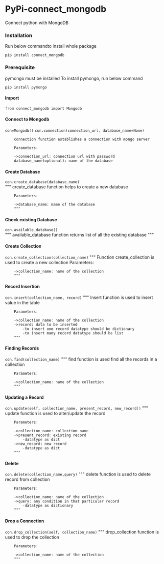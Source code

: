 # PyPi-connect_mongodb

Connect python with MongoDB

### Installation
Run below commandto install whole package

```pip install connect_mongodb```

### Prerequisite
pymongo must be installed
To install pymongo, run below command

```pip install pymongo```

#### Import
```from connect_mongodb import Mongodb```

#### Connect to Mongodb
```con=Mongodb()``` 
```con.connection(connection_url, database_name=None)```
        
        connection function establishes a connection with mongo server

        Parameters:

        ->connection_url: connection url with password
        database_name(optional): name of the database
        
    
#### Create Database
```con.create_database(database_name)```   
        """
        create_database function helps to create a new database

        Parameters:

        ->database_name: name of the database
        """
        
#### Check existing Database
```con.available_database()```   
        """
        available_database function returns list of all the existing database
        """

#### Create Collection
```con.create_collection(collection_name)```
        """
        Function create_collection is used to create a new collection
        Parameters:

        ->collection_name: name of the collection
        """

#### Record Insertion
```con.insert(collection_name, record)```
        """
        Insert function is used to insert value in the table

        Parameters:

        ->collection_name: name of the collection
        ->record: data to be inserted
            -to insert one record datatype should be dictionary
            -to insert many record datatype should be list
        """

#### Finding Records
```con.find(collection_name)```
        """
        find function is used find all the records in a collection

        Parameters:

        ->collection_name: name of the collection
        """
        
#### Updating a Record
```con.update(self, collection_name, present_record, new_record))```
        """
        update function is used to alter/update the record

        Parameters:

        ->collection_name: collection name
        ->present_record: existing record
            -datatype as dict
        ->new_record: new record
            -datatype as dict
        """
    
#### Delete
```con.delete(collection_name,query)```
        """
        delete function is used to delete record from collection

        Parameters:

        ->collection_name: name of the collection
        ->query: any condition in that particular record
            -datatype as dictionary
        """

#### Drop a Connection
```con.drop_collection(self, collection_name)```
        """
        drop_collection function is used to drop the collection

        Parameters:

        ->collection_name: name of the collection
        """
        
